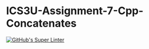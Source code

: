 # ICS3U-Assignment-7-Cpp-Concatenates

[![GitHub's Super Linter](https://github.com/lily-liu-17/ICS3U-Assignment-7-Cpp-Concatenates/workflows/GitHub's%20Super%20Linter/badge.svg)](https://github.com/lily-liu-17/ICS3U-Assignment-7-Cpp-Concatenates/actions)
